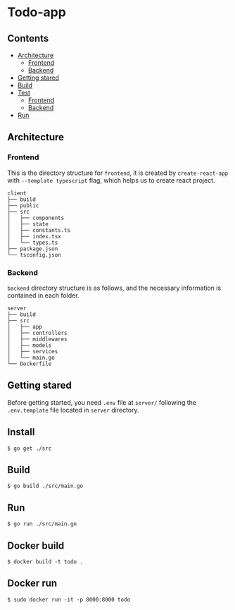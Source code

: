 # Todo-app

## Contents
- [Architecture](#architecture)
  - [Frontend](#frontend)
  - [Backend](#backend)
- [Getting stared](#getting-started)
- [Build](#build)
- [Test](#test)
  - [Frontend](#test-frontend)
  - [Backend](#test-backend)
- [Run](#run)

## <a id="architecture" style="color: black;">Architecture</a>

### <a id="frontend" style="color: black;">Frontend</a>
This is the directory structure for ```frontend```, it is created by ```create-react-app``` with ```--template typescript``` flag, which helps us to create react project.
```
client
├── build
├── public
├── src
│   ├── components
│   ├── state
│   ├── constants.ts
│   ├── index.tsx
│   └── types.ts
├── package.json
└── tsconfig.json
```

### <a id="backend" style="color: black;">Backend</a>
```backend``` directory structure is as follows, and the necessary information is contained in each folder.
```
server
├── build
├── src
│   ├── app
│   ├── controllers
│   ├── middlewares
│   ├── models
│   ├── services
│   └── main.go
└── Dockerfile
```

## <a id="getting-started" style="color: black;">Getting stared</a>
Before getting started, you need ```.env``` file at ```server/``` following the ```.env.template``` file located in ```server``` directory.

## Install
```$ go get ./src```

## Build
```$ go build ./src/main.go```

## Run
```$ go run ./src/main.go```

## Docker build
```$ docker build -t todo .```

## Docker run
```$ sudo docker run -it -p 8000:8000 todo```
